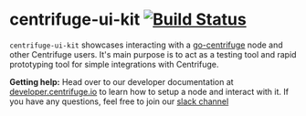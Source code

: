 # centrifuge-ui-kit [![Build Status](https://travis-ci.com/centrifuge/centrifuge-ui-kit.svg?token=buLcsC3335i9MfFGMLcv&branch=master)](https://travis-ci.com/centrifuge/centrifuge-ui-kit)
`centrifuge-ui-kit` showcases interacting with a [go-centrifuge](https://github.com/centrifuge/go-centrifuge/) node and other Centrifuge users. It's main purpose is to act as a testing tool and rapid prototyping tool for simple integrations with Centrifuge.

**Getting help:** Head over to our developer documentation at [developer.centrifuge.io](http://developer.centrifuge.io) to learn how to setup a node and interact with it. If you have any questions, feel free to join our [slack channel](https://join.slack.com/t/centrifuge-io/shared_invite/enQtNDYwMzQ5ODA3ODc0LTU4ZjU0NDNkOTNhMmUwNjI2NmQ2MjRiNzA4MGIwYWViNTkxYzljODU2OTk4NzM4MjhlOTNjMDAwNWZkNzY2YWY) 
